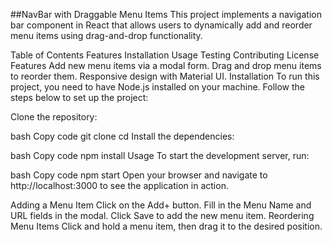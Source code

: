 ##NavBar with Draggable Menu Items
This project implements a navigation bar component in React that allows users to dynamically add and reorder menu items using drag-and-drop functionality.

Table of Contents
Features
Installation
Usage
Testing
Contributing
License
Features
Add new menu items via a modal form.
Drag and drop menu items to reorder them.
Responsive design with Material UI.
Installation
To run this project, you need to have Node.js installed on your machine. Follow the steps below to set up the project:

Clone the repository:

bash
Copy code
git clone <your-repo-url>
cd <your-project-directory>
Install the dependencies:

bash
Copy code
npm install
Usage
To start the development server, run:

bash
Copy code
npm start
Open your browser and navigate to http://localhost:3000 to see the application in action.

Adding a Menu Item
Click on the Add+ button.
Fill in the Menu Name and URL fields in the modal.
Click Save to add the new menu item.
Reordering Menu Items
Click and hold a menu item, then drag it to the desired position.
